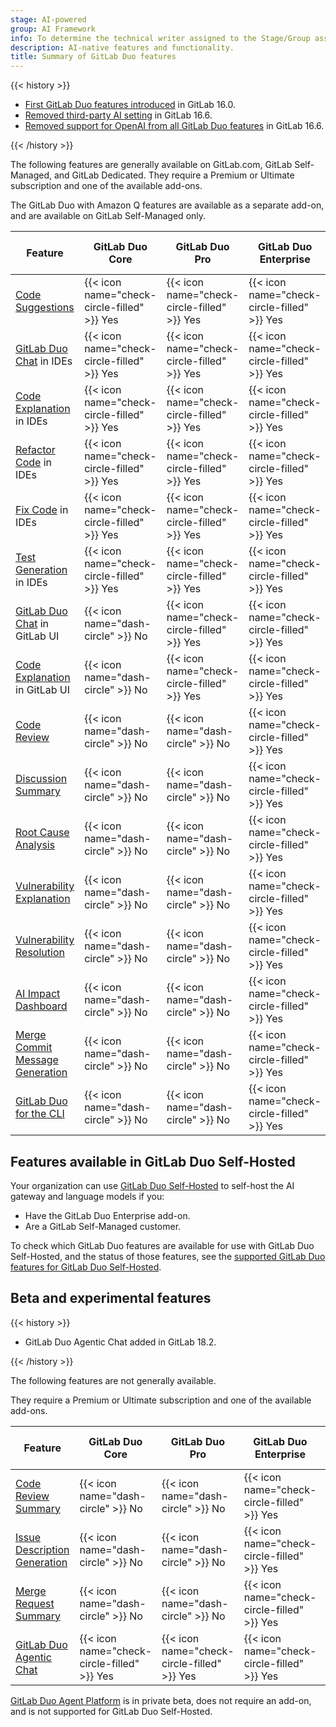 ```yaml
---
stage: AI-powered
group: AI Framework
info: To determine the technical writer assigned to the Stage/Group associated with this page, see https://handbook.gitlab.com/handbook/product/ux/technical-writing/#assignments
description: AI-native features and functionality.
title: Summary of GitLab Duo features
---
```


{{< history >}}

- [First GitLab Duo features introduced](https://about.gitlab.com/blog/2023/05/03/gitlab-ai-assisted-features/) in GitLab 16.0.
- [Removed third-party AI setting](https://gitlab.com/gitlab-org/gitlab/-/merge_requests/136144) in GitLab 16.6.
- [Removed support for OpenAI from all GitLab Duo features](https://gitlab.com/groups/gitlab-org/-/epics/10964) in GitLab 16.6.

{{< /history >}}

The following features are generally available on GitLab.com, GitLab Self-Managed, and GitLab Dedicated.
They require a Premium or Ultimate subscription and one of the available add-ons.

The GitLab Duo with Amazon Q features are available as a separate add-on, and
are available on GitLab Self-Managed only.

| Feature | GitLab Duo Core | GitLab Duo Pro | GitLab Duo Enterprise | GitLab Duo with Amazon Q |
|---------|----------|---------|----------------|--------------------------|
| [Code Suggestions](../project/repository/code_suggestions/_index.md) | {{< icon name="check-circle-filled" >}} Yes | {{< icon name="check-circle-filled" >}} Yes | {{< icon name="check-circle-filled" >}} Yes | {{< icon name="check-circle-filled" >}} Yes |
| [GitLab Duo Chat](../gitlab_duo_chat/_index.md) in IDEs | {{< icon name="check-circle-filled" >}} Yes | {{< icon name="check-circle-filled" >}} Yes | {{< icon name="check-circle-filled" >}} Yes | {{< icon name="check-circle-filled" >}} Yes |
| [Code Explanation](../gitlab_duo_chat/examples.md#explain-selected-code) in IDEs | {{< icon name="check-circle-filled" >}} Yes | {{< icon name="check-circle-filled" >}} Yes | {{< icon name="check-circle-filled" >}} Yes | {{< icon name="check-circle-filled" >}} Yes |
| [Refactor Code](../gitlab_duo_chat/examples.md#refactor-code-in-the-ide) in IDEs | {{< icon name="check-circle-filled" >}} Yes | {{< icon name="check-circle-filled" >}} Yes | {{< icon name="check-circle-filled" >}} Yes | {{< icon name="check-circle-filled" >}} Yes |
| [Fix Code](../gitlab_duo_chat/examples.md#fix-code-in-the-ide) in IDEs | {{< icon name="check-circle-filled" >}} Yes | {{< icon name="check-circle-filled" >}} Yes | {{< icon name="check-circle-filled" >}} Yes | {{< icon name="check-circle-filled" >}} Yes |
| [Test Generation](../gitlab_duo_chat/examples.md#write-tests-in-the-ide) in IDEs | {{< icon name="check-circle-filled" >}} Yes | {{< icon name="check-circle-filled" >}} Yes | {{< icon name="check-circle-filled" >}} Yes | {{< icon name="check-circle-filled" >}} Yes |
| [GitLab Duo Chat](../gitlab_duo_chat/_index.md) in GitLab UI | {{< icon name="dash-circle" >}} No | {{< icon name="check-circle-filled" >}} Yes | {{< icon name="check-circle-filled" >}} Yes | {{< icon name="check-circle-filled" >}} Yes |
| [Code Explanation](../project/repository/code_explain.md) in GitLab UI | {{< icon name="dash-circle" >}} No | {{< icon name="check-circle-filled" >}} Yes | {{< icon name="check-circle-filled" >}} Yes | {{< icon name="check-circle-filled" >}} Yes |
| [Code Review](../project/merge_requests/duo_in_merge_requests.md#have-gitlab-duo-review-your-code) | {{< icon name="dash-circle" >}} No | {{< icon name="dash-circle" >}} No | {{< icon name="check-circle-filled" >}} Yes | {{< icon name="check-circle-filled" >}} Yes |
| [Discussion Summary](../discussions/_index.md#summarize-issue-discussions-with-duo-chat) | {{< icon name="dash-circle" >}} No | {{< icon name="dash-circle" >}} No | {{< icon name="check-circle-filled" >}} Yes | {{< icon name="check-circle-filled" >}} Yes |
| [Root Cause Analysis](../gitlab_duo_chat/examples.md#troubleshoot-failed-cicd-jobs-with-root-cause-analysis) | {{< icon name="dash-circle" >}} No | {{< icon name="dash-circle" >}} No | {{< icon name="check-circle-filled" >}} Yes | {{< icon name="check-circle-filled" >}} Yes |
| [Vulnerability Explanation](../application_security/vulnerabilities/_index.md#vulnerability-explanation) | {{< icon name="dash-circle" >}} No | {{< icon name="dash-circle" >}} No | {{< icon name="check-circle-filled" >}} Yes | {{< icon name="check-circle-filled" >}} Yes |
| [Vulnerability Resolution](../application_security/vulnerabilities/_index.md#vulnerability-resolution) | {{< icon name="dash-circle" >}} No | {{< icon name="dash-circle" >}} No | {{< icon name="check-circle-filled" >}} Yes | {{< icon name="check-circle-filled" >}} Yes |
| [AI Impact Dashboard](../analytics/ai_impact_analytics.md) | {{< icon name="dash-circle" >}} No | {{< icon name="dash-circle" >}} No | {{< icon name="check-circle-filled" >}} Yes | {{< icon name="check-circle-filled" >}} Yes |
| [Merge Commit Message Generation](../project/merge_requests/duo_in_merge_requests.md#generate-a-merge-commit-message) | {{< icon name="dash-circle" >}} No | {{< icon name="dash-circle" >}} No | {{< icon name="check-circle-filled" >}} Yes | {{< icon name="check-circle-filled" >}} Yes |
| [GitLab Duo for the CLI](../../editor_extensions/gitlab_cli/_index.md#gitlab-duo-for-the-cli) | {{< icon name="dash-circle" >}} No | {{< icon name="dash-circle" >}} No | {{< icon name="check-circle-filled" >}} Yes | {{< icon name="dash-circle" >}} No |

## Features available in GitLab Duo Self-Hosted

Your organization can use [GitLab Duo Self-Hosted](../../administration/gitlab_duo_self_hosted/_index.md)
to self-host the AI gateway and language models if you:

- Have the GitLab Duo Enterprise add-on.
- Are a GitLab Self-Managed customer.

To check which GitLab Duo features are available for use with GitLab Duo Self-Hosted,
and the status of those features, see the
[supported GitLab Duo features for GitLab Duo Self-Hosted](../../administration/gitlab_duo_self_hosted/_index.md#supported-gitlab-duo-features).

## Beta and experimental features

{{< history >}}

- GitLab Duo Agentic Chat added in GitLab 18.2.

{{< /history >}}

The following features are not generally available.

They require a Premium or Ultimate subscription and one of the available add-ons.

| Feature | GitLab Duo Core | GitLab Duo Pro | GitLab Duo Enterprise | GitLab Duo with Amazon Q | GitLab.com | GitLab Self-Managed | GitLab Dedicated | GitLab Duo Self-Hosted |
|---------|----------|---------|----------------|--------------------------|-----------|-------------|-----------|------------------------|
| [Code Review Summary](../project/merge_requests/duo_in_merge_requests.md#summarize-a-code-review) | {{< icon name="dash-circle" >}} No | {{< icon name="dash-circle" >}} No | {{< icon name="check-circle-filled" >}} Yes | {{< icon name="dash-circle" >}} No | Experiment | Experiment | {{< icon name="dash-circle" >}} No | Experiment |
| [Issue Description Generation](../project/issues/managing_issues.md#populate-an-issue-with-issue-description-generation) | {{< icon name="dash-circle" >}} No | {{< icon name="dash-circle" >}} No | {{< icon name="check-circle-filled" >}} Yes | {{< icon name="dash-circle" >}} No | Experiment | {{< icon name="dash-circle" >}} No | {{< icon name="dash-circle" >}} No | Not applicable |
| [Merge Request Summary](../project/merge_requests/duo_in_merge_requests.md#generate-a-description-by-summarizing-code-changes) | {{< icon name="dash-circle" >}} No | {{< icon name="dash-circle" >}} No | {{< icon name="check-circle-filled" >}} Yes | {{< icon name="dash-circle" >}} No | Beta | Beta | {{< icon name="dash-circle" >}} No | Beta |
| [GitLab Duo Agentic Chat](../gitlab_duo_chat/agentic_chat.md) | {{< icon name="check-circle-filled" >}} Yes | {{< icon name="check-circle-filled" >}} Yes | {{< icon name="check-circle-filled" >}} Yes | {{< icon name="dash-circle" >}} No | Experiment | Experiment | {{< icon name="dash-circle" >}} No | {{< icon name="dash-circle" >}} No |

[GitLab Duo Agent Platform](../duo_agent_platform/_index.md) is in private beta, does not require an add-on, and is not supported for GitLab Duo Self-Hosted.
